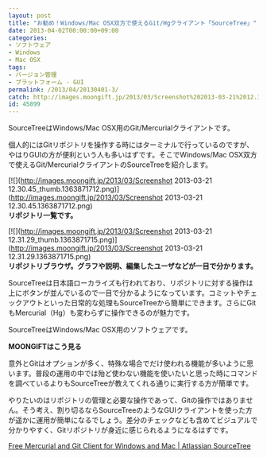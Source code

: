```yaml
---
layout: post
title: "お勧め！Windows/Mac OSX双方で使えるGit/Hgクライアント「SourceTree」"
date: 2013-04-02T00:00:00+09:00
categories:
- ソフトウェア
- Windows
- Mac OSX
tags: 
- バージョン管理
- プラットフォーム - GUI
permalink: /2013/04/20130401-3/
catch: http://images.moongift.jp/2013/03/Screenshot%202013-03-21%2012.31.29_thumb.1363871715.png
id: 45899
---
```

SourceTreeはWindows/Mac OSX用のGit/Mercurialクライアントです。

  
  

個人的にはGitリポジトリを操作する時にはターミナルで行っているのですが、やはりGUIの方が便利という人も多いはずです。そこでWindows/Mac OSX双方で使えるGit/MercurialクライアントのSourceTreeを紹介します。

  

[![](http://images.moongift.jp/2013/03/Screenshot 2013-03-21 12.30.45_thumb.1363871712.png)](http://images.moongift.jp/2013/03/Screenshot 2013-03-21 12.30.45.1363871712.png)  
**リポジトリ一覧です。**

  

[![](http://images.moongift.jp/2013/03/Screenshot 2013-03-21 12.31.29_thumb.1363871715.png)](http://images.moongift.jp/2013/03/Screenshot 2013-03-21 12.31.29.1363871715.png)  
**リポジトリブラウザ。グラフや説明、編集したユーザなどが一目で分かります。**

  

SourceTreeは日本語ローカライズも行われており、リポジトリに対する操作は上にボタンが並んでいるので一目で分かるようになっています。コミットやチェックアウトといった日常的な処理もSourceTreeから簡単にできます。さらにGitもMercurial（Hg）も変わらずに操作できるのが魅力です。

  

SourceTreeはWindows/Mac OSX用のソフトウェアです。

  
  
  

**MOONGIFTはこう見る**

  

意外とGitはオプションが多く、特殊な場合でだけ使われる機能が多いように思います。普段の運用の中では殆ど使わない機能を使いたいと思った時にコマンドを調べているよりもSourceTreeが教えてくれる通りに実行する方が簡単です。

  

やりたいのはリポジトリの管理と必要な操作であって、Gitの操作ではありません。そう考え、割り切るならSourceTreeのようなGUIクライアントを使った方が遥かに運用が簡単になるでしょう。差分のチェックなども含めてビジュアルで分かりやすく、Gitリポジトリが身近に感じられるようになるはずです。

  
  

[Free Mercurial and Git Client for Windows and Mac | Atlassian SourceTree](http://sourcetreeapp.com/)

